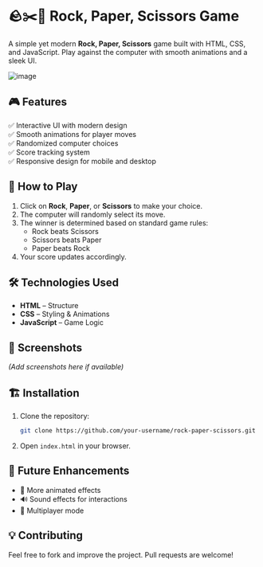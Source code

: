 # 🪨✂️📄 Rock, Paper, Scissors Game  

A simple yet modern **Rock, Paper, Scissors** game built with HTML, CSS, and JavaScript. Play against the computer with smooth animations and a sleek UI.  

![image](https://github.com/user-attachments/assets/731eb4aa-6de0-4b24-a4d9-0429af5421b0)


## 🎮 Features  
✅ Interactive UI with modern design  
✅ Smooth animations for player moves  
✅ Randomized computer choices  
✅ Score tracking system  
✅ Responsive design for mobile and desktop  

## 🚀 How to Play  
1. Click on **Rock**, **Paper**, or **Scissors** to make your choice.  
2. The computer will randomly select its move.  
3. The winner is determined based on standard game rules:  
   - Rock beats Scissors  
   - Scissors beats Paper  
   - Paper beats Rock  
4. Your score updates accordingly.  

## 🛠️ Technologies Used  
- **HTML** – Structure  
- **CSS** – Styling & Animations  
- **JavaScript** – Game Logic  

## 📸 Screenshots  
*(Add screenshots here if available)*  

## 🏗️ Installation  
1. Clone the repository:  
   ```sh
   git clone https://github.com/your-username/rock-paper-scissors.git
   ```
2. Open `index.html` in your browser.  

## 🔮 Future Enhancements  
- 🎨 More animated effects  
- 🔊 Sound effects for interactions  
- 👥 Multiplayer mode  

## 💡 Contributing  
Feel free to fork and improve the project. Pull requests are welcome!  

